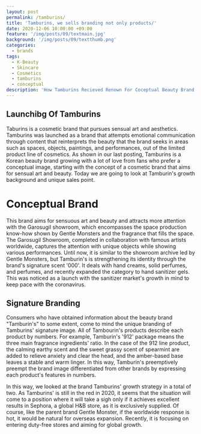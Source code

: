 ```yaml
---
layout: post
permalink: /tamburins/
title: 'Tamburins, we sells branding not only products/'
date: 2020-12-06 10:00:00 +09:00
feature: '/img/posts/09/textmain.jpg'
background: '/img/posts/09/textthumb.png'
categories:
  - brands
tags:
  - K-Beauty
  - Skincare
  - Cosmetics
  - tamburins
  - conceptual
description: 'How Tamburins Recieved Renown For Coceptual Beauty Brand in Korea'
---
```



## Launchibg Of Tamburins

Taburins is a cosmetic brand that pursues sensual art and aesthetics. Tamburins was launched as a brand that attempts emotional communication through content that reinterprets the beauty that the brand seeks in areas such as spaces, objects, paintings, and performances, out of the limited product line of cosmetics.
 As shown in our last posting, Tamburins is a Korean beauty brand growing with a lot of love from fans who prefer a conceptual image, starting with the concept of a cosmetic brand that aims for sensual art and beauty. Today we are going to look at Tamburin's growth background and unique sales point.


# Conceptual Brand

This brand aims for sensuous art and beauty and attracts more attention with the Garosugil showroom, which encompasses the space production know-how shown by Gentle Monsters and the fragrance that fills the space. The Garosugil Showroom, completed in collaboration with famous artists worldwide, captures the attention with unique objects while showing various performances. Until now, it is similar to the showroom archive led by Gentle Monsters, but Tamburin's is strengthening its identity through the brand's signature scent '000'. It deals with hand creams, solid perfumes, and perfumes, and recently expanded the category to hand sanitizer gels. This was noticed as a launch with the sanitizer market's growth in mind to keep pace with the coronavirus.


## Signature Branding

Consumers who have obtained information about the beauty brand "Tamburin's" to some extent, come to mind the unique branding of Tamburins' signature image. All of Tambourin's products describe each product by numbers. For example, Tamburin's '912' package means the three main fragrance ingredients' ratio. In the case of the 912 line product, the calming earthy scent and the sweet grassy scent of spearmint are added to relieve anxiety and clear the head, and the amber-based base leaves a stable and warm linger. In this way, Tamburin's preemptively preempt the brand image differentiated from other brands by expressing each product's features in numbers.


In this way, we looked at the brand Tamburins' growth strategy in a total of two. As Tamburins' is still in the red in 2020, it seems that the situation will come to a position where it will take a sigh only if it achieves excellent results in Sephora, a global H&B store, as it is exclusively supplied. Of course, like the parent brand Gentle Monster, if the worldwide response is hot, it would be natural for overseas expansion. Recently, it is focusing on entering duty-free stores and aiming for global growth.
